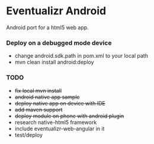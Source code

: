 # Eventualizr Android
Android port for a html5 web app.

### Deploy on a debugged mode device
* change android.sdk.path in pom.xml to your local path
* mvn clean install android:deploy


### TODO
* ~~fix local mvn install~~
* ~~android native app sample~~
* ~~deploy native app on device with IDE~~
* ~~add maven support~~
* ~~deploy module on phone with android plugin~~
* research native-html5 framework
* include eventualizr-web-angular in it
* test/deploy

